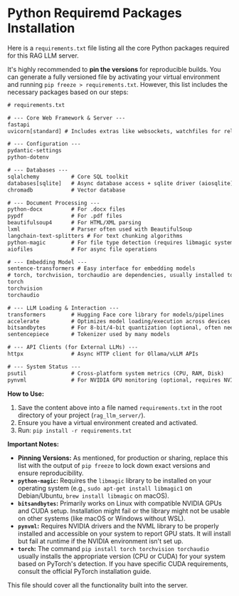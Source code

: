 # Python Requiremd Packages Installation #

Here is a `requirements.txt` file listing all the core Python packages required for this RAG LLM server.

It's highly recommended to **pin the versions** for reproducible builds. You can generate a fully versioned file by activating your virtual environment and running `pip freeze > requirements.txt`. However, this list includes the necessary packages based on our steps:

```txt
# requirements.txt

# --- Core Web Framework & Server ---
fastapi
uvicorn[standard] # Includes extras like websockets, watchfiles for reload

# --- Configuration ---
pydantic-settings
python-dotenv

# --- Databases ---
sqlalchemy          # Core SQL toolkit
databases[sqlite]   # Async database access + sqlite driver (aiosqlite)
chromadb            # Vector database

# --- Document Processing ---
python-docx         # For .docx files
pypdf               # For .pdf files
beautifulsoup4      # For HTML/XML parsing
lxml                # Parser often used with BeautifulSoup
langchain-text-splitters # For text chunking algorithms
python-magic        # For file type detection (requires libmagic system library)
aiofiles            # For async file operations

# --- Embedding Model ---
sentence-transformers # Easy interface for embedding models
# torch, torchvision, torchaudio are dependencies, usually installed together
torch
torchvision
torchaudio

# --- LLM Loading & Interaction ---
transformers        # Hugging Face core library for models/pipelines
accelerate          # Optimizes model loading/execution across devices
bitsandbytes        # For 8-bit/4-bit quantization (optional, often needs Linux/NVIDIA)
sentencepiece       # Tokenizer used by many models

# --- API Clients (for External LLMs) ---
httpx               # Async HTTP client for Ollama/vLLM APIs

# --- System Status ---
psutil              # Cross-platform system metrics (CPU, RAM, Disk)
pynvml              # For NVIDIA GPU monitoring (optional, requires NVIDIA drivers/setup)

```

**How to Use:**

1.  Save the content above into a file named `requirements.txt` in the root directory of your project (`rag_llm_server/`).
2.  Ensure you have a virtual environment created and activated.
3.  Run: `pip install -r requirements.txt`

**Important Notes:**

*   **Pinning Versions:** As mentioned, for production or sharing, replace this list with the output of `pip freeze` to lock down exact versions and ensure reproducibility.
*   **`python-magic`:** Requires the `libmagic` library to be installed on your operating system (e.g., `sudo apt-get install libmagic1` on Debian/Ubuntu, `brew install libmagic` on macOS).
*   **`bitsandbytes`:** Primarily works on Linux with compatible NVIDIA GPUs and CUDA setup. Installation might fail or the library might not be usable on other systems (like macOS or Windows without WSL).
*   **`pynvml`:** Requires NVIDIA drivers and the NVML library to be properly installed and accessible on your system to report GPU stats. It will install but fail at runtime if the NVIDIA environment isn't set up.
*   **`torch`:** The command `pip install torch torchvision torchaudio` usually installs the appropriate version (CPU or CUDA) for your system based on PyTorch's detection. If you have specific CUDA requirements, consult the official PyTorch installation guide.

This file should cover all the functionality built into the server.
